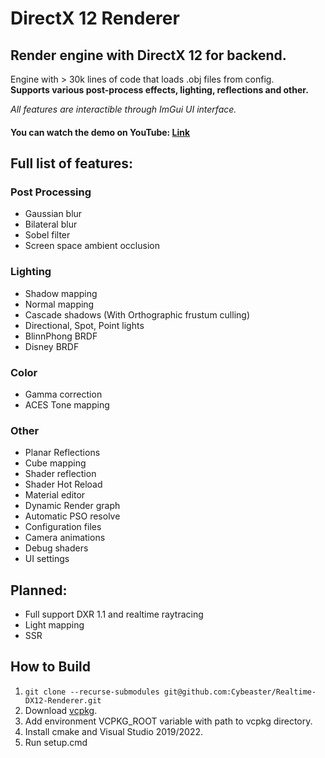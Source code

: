 # **DirectX 12 Renderer**
## Render engine with DirectX 12 for backend.

Engine with > 30k lines of code that loads .obj files from config.  
**Supports various post-process effects, lighting, reflections and other.**  

_All features are interactible through ImGui UI interface._  
#### You can watch the demo on YouTube: [Link](https://www.youtube.com/watch?v=VI4b0bAk0jk)
## Full list of features:
### Post Processing
- Gaussian blur
- Bilateral blur
- Sobel filter
- Screen space ambient occlusion
### Lighting
- Shadow mapping
- Normal mapping
- Cascade shadows (With Orthographic frustum culling)
- Directional, Spot, Point lights
- BlinnPhong BRDF
- Disney BRDF
### Color
- Gamma correction
- ACES Tone mapping
### Other
- Planar Reflections
- Cube mapping
- Shader reflection
- Shader Hot Reload
- Material editor
- Dynamic Render graph
- Automatic PSO resolve
- Configuration files
- Camera animations
- Debug shaders
- UI settings

## Planned:
- Full support DXR 1.1 and realtime raytracing
- Light mapping
- SSR

## How to Build
1. `git clone --recurse-submodules git@github.com:Cybeaster/Realtime-DX12-Renderer.git`
2. Download [vcpkg](https://github.com/microsoft/vcpkg).
3. Add environment VCPKG_ROOT variable with path to vcpkg directory.
4. Install cmake and Visual Studio 2019/2022.
5. Run setup.cmd
